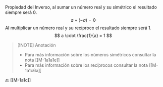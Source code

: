 Propiedad del Inverso, al sumar un número real y su simétrico el resultado siempre será 0.
$$a + (-a) = 0$$
Al multiplicar un número real y su recíproco el resultado siempre será 1.
$$ a \cdot \frac{1}{a} = 1 $$


> [!NOTE] Anotación 
> - Para más información sobre los números simétricos consultar la nota [[M-1a1a1e]]
> - Para más información sobre los recíprocos consultar la nota [[M-1a1c6a]]


🔙 [[M-1a1c]]